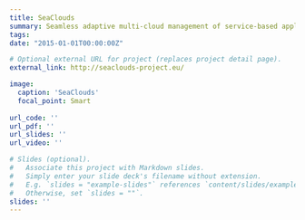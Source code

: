 ```yaml
---
title: SeaClouds
summary: Seamless adaptive multi-cloud management of service-based applications
tags:
date: "2015-01-01T00:00:00Z"

# Optional external URL for project (replaces project detail page).
external_link: http://seaclouds-project.eu/

image:
  caption: 'SeaClouds'
  focal_point: Smart
  
url_code: ''
url_pdf: ''
url_slides: ''
url_video: ''

# Slides (optional).
#   Associate this project with Markdown slides.
#   Simply enter your slide deck's filename without extension.
#   E.g. `slides = "example-slides"` references `content/slides/example-slides.md`.
#   Otherwise, set `slides = ""`.
slides: ''
---
```


<!-- Here you can insert a description -->
